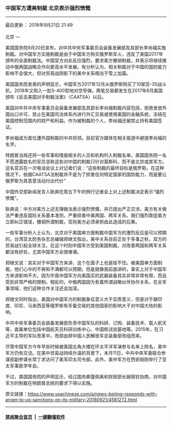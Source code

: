 ### 中国军方遭美制裁 北京表示强烈愤慨
------------------------

<div class="published">
 <span class="date" title="中国时间">
  <time datetime="2018-09-21T21:49:00+08:00">
   最后更新： 2018年9月21日 21:49
  </time>
 </span>
</div>
<br/>
<div class="wsw">
 <span class="dateline">
  北京 —
 </span>
 <p>
  美国国务院9月20日宣布，对中共中央军事委员会装备发展部及其部长李尚福实施制裁。对中国军方实施制裁是由于中国军方购买俄罗斯军火，违反了美国2017年颁布的全面制裁法。中国官方对此反应强烈，要求美方撤销制裁，并表示将继续推动中俄两国战略合作向更高水平发展。有分析认为，相关制裁对于中国的国防能力影响不会很大，但对贸易战阴影下的美中关系相当于雪上加霜。
 </p>
 <div class="wsw__embed">
 </div>
 <p>
  美国国务院发表的声明显示，中国军方2017年12月从俄罗斯购买了10架苏-35战斗机，2018年又购入一批S-400型地对空导弹。两笔交易都发生在2017年8月美国颁布《反击美国对手制裁法案》（CAATSA）以后。
 </p>
 <p>
  美国对中共中央军事委员会装备发展部及其部长李尚福制裁内容包括，拒绝发放外国出口许可，禁止在美国司法体系内进行外汇交易或使用美国的金融系统，冻结在美国控制范围内的财产和利益。作为被制裁的个人，李尚福还被禁止持有美国签证。
 </p>
 <p>
  李尚福成为首位遭外国制裁的中共将领。目前官方媒体在相关报道中避提李尚福的名字。
 </p>
 <p>
  特朗普当局还将一些军事和情报相关的人员和机构列入制裁名单。美国国务院一名不愿透露姓名的官员坚称这些对中国的制裁只针对莫斯科，而不是北京或其军方。这名官员在一次电话会议上对记者们说：“这些制裁的最终目标是俄罗斯。在这种情况下，依据CAATSA法制裁并不是为了损害任何特定国家的国防能力，而是要让俄罗斯为其恶意活动付出代价”
 </p>
 <p>
  中国外交部新闻发言人耿爽在周五下午的例行记者会上对上述制裁决定表示“强烈愤慨”。
 </p>
 <p>
  耿爽说：中方对美方上述无理做法表示强烈愤慨，并已提出严正交涉。美方有关做法严重违反国际关系基本准则，严重损害中美两国、两军关系。我们强烈敦促美方立即纠正错误，撤销所谓制裁，否则美方必须承担由此造成的后果。
 </p>
 <p>
  一些军事分析人士认为，北京对于美国单方面制裁中国军方的激烈反应是可以预期的。台湾亚太防务杂志总编辑郑继文指出，美中关系目前正处于多事之秋，双方的贸易战引起全球关注，在这个时刻中国军方受到美国制裁，对改善两国和两军关系都没有好处，尤其中国军方会很难堪。
 </p>
 <p>
  郑继文说：其实对于中国军方来讲，这个在面子上也是挂不住。被美国单方面制裁，他们心中的不爽和不满都可以预期，但是就像我前面讲的，事实上对于中国军方来讲影响不大，因为毕竟中国军方向美国买的武器装备其实非常非常有限，而且受到非常严格的限制。相反的，中俄两国因为有着所谓战略伙伴协作关系，在全军事领域，他们这种合作关注还会加深。
 </p>
 <p>
  郑继文同时指出，美国对中国军方的制裁象征意义大于实质意义，但是对于跟印度、印尼、马来西亚等俄罗斯有军备交易的其他国家的影响大于对中国大陆的影响。
 </p>
 <p>
  中共中央军事委员会装备发展部负责中国军队的科研、订购、装备技术、载人航天等，直属单位包括中国航天员科研训练中心、中国核试验基地等。2015年，在习近平主导的军队改革中，改部由原中国人民解放军总装备部改组而来。
 </p>
 <p>
  尽管中国军方今年早些时候被美国五角大楼在环太平洋军演参与名单上除名，美中军方仍有交流。在美中贸易战持续升温的背景下，本月11日，中共中央军委联合参谋部副参谋长常丁求访问了美军印太司令部。此外，美中军方在西安刚刚举行了亚太军事医学年会。
 </p>
 <p>
  不过，美国国务院的声明显示，经过国务卿蓬佩奥和财政部长姆努钦协商，对中国军方的制裁在特朗普总统的要求下得以实施。
 </p>
</div>

原文链接：https://www.voachinese.com/a/news-beijing-responds-with-anger-to-us-sanctions-on-its-military-20180921/4581272.html


------------------------
#### [禁闻聚合首页](https://github.com/gfw-breaker/banned-news/blob/master/README.md) &nbsp;|&nbsp;  [一键翻墙软件](https://github.com/gfw-breaker/nogfw/blob/master/README.md)